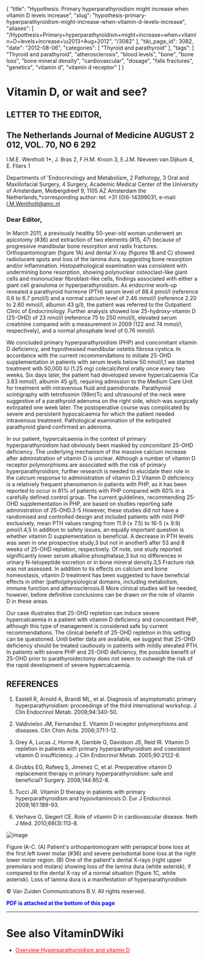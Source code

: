 {
    "title": "Hypothesis: Primary hyperparathyroidism might increase when vitamin D levels increase",
    "slug": "hypothesis-primary-hyperparathyroidism-might-increase-when-vitamin-d-levels-increase",
    "aliases": [
        "/Hypothesis+Primary+hyperparathyroidism+might+increase+when+vitamin+D+levels+increase+\u2013+Aug+2012",
        "/3082"
    ],
    "tiki_page_id": 3082,
    "date": "2012-08-06",
    "categories": [
        "Thyroid and parathyroid"
    ],
    "tags": [
        "Thyroid and parathyroid",
        "atherosclerosis",
        "blood levels",
        "bone",
        "bone loss",
        "bone mineral density",
        "cardiovascular",
        "dosage",
        "falls fractures",
        "genetics",
        "vitamin d",
        "vitamin d receptor"
    ]
}


# Vitamin D, or wait and see?

## LETTER TO THE EDITOR,

## The Netherlands Journal of Medicine AUGUST 2 012, VOL. 70, NO 6 292

I.M.E. Wentholt 1*, J. Bras 2, F.H.M. Kroon 3, E.J.M. Nieveen van Dijkum 4, E. Fliers 1

Departments of 'Endocrinology and Metabolism, 2 Pathology, 3 Oral and Maxillofacial Surgery, 4 Surgery, Academic Medical Center of the University of Amsterdam, Meibergdreef 9, 1105 AZ Amsterdam the Netherlands,*corresponding author: tel: +31 (0)6-14399031, e-mail: I.M.Wentholt@amc.nl

### Dear Editor,

In March 2011, a previously healthy 50-year-old woman underwent an apicotomy (#36) and extraction of two elements (#15, 47) because of progressive mandibular bone resorption and radix fractures. Orthopantomogram (figure 1A) and dental X-ray (figures 1B and C) showed radiolucent spots and loss of the lamina dura, suggesting bone resorption and/or inflammation. Histopathological examination was consistent with undermining bone resorption, showing polynuclear osteoclast-like giant cells and mononuclear fibroblast-like cells, findings associated with either a giant cell granuloma or hyperparathyroidism. As endocrine work-up revealed a parathyroid hormone (PTH) serum level of 88.4 pmol/l (reference 0.6 to 6.7 pmol/l) and a normal calcium level of 2.46 mmol/l (reference 2.20 to 2.60 mmol/l, albumin 43 g/l), the patient was referred to the Outpatient Clinic of Endocrinology. Further analysis showed low 25-hydroxy-vitamin D (25-OHD) of 23 nmol/l (reference 75 to 250 nmol/l), elevated serum creatinine compared with a measurement in 2009 (122 and 74 mmol/l, respectively), and a normal phosphate level of 0.76 mmol/l. 

We concluded primary hyperparathyroidism (PHP) and concomitant vitamin D deficiency, and hypothesised mandibular osteitis fibrosa cystica. In accordance with the current recommendations to initiate 25-OHD supplementation in patients with serum levels below 50 nmol/l,1 we started treatment with 50,000 IU (1.25 mg) colecalciferol orally once every two weeks. Six days later, the patient had developed severe hypercalcaemia (Ca 3.83 mmol/l, albumin 45 g/l), requiring admission to the Medium Care Unit for treatment with intravenous fluid and pamidronate. Parathyroid scintigraphy with tetrofosmin (99m)Tc and ultrasound of the neck were suggestive of a parathyroid adenoma on the right side, which was surgically extirpated one week later. The postoperative course was complicated by severe and persistent hypocalcaemia for which the patient needed intravenous treatment. Pathological examination of the extirpated parathyroid gland confirmed an adenoma.

In our patient, hypercalcaemia in the context of primary hyperparathyroidism had obviously been masked by concomitant 25-OHD deficiency. The underlying mechanism of the massive calcium increase after administration of vitamin D is unclear. Although a number of vitamin D receptor polymorphisms are associated with the risk of primary hyperparathyroidism, further research is needed to elucidate their role in the calcium response to administration of vitamin D.2 Vitamin D deficiency is a relatively frequent phenomenon in patients with PHP, as it has been reported to occur in 81% of patients with PHP compared with 60% in a carefully defined control group. The current guidelines, recommending 25-OHD supplementation in PHP, are based on studies reporting safe administration of 25-OHD.3-5 However, these studies did not have a randomised and controlled design and included patients with mild PHP exclusively, mean PTH values ranging from 11.9 (± 7.5) to 16-5 (± 9.9) pmol/l.4,5 In addition to safety issues, an equally important question is whether vitamin D supplementation is beneficial. A decrease in PTH levels was seen in one prospective study,3 but not in another5 after 53 and 8 weeks of 25-OHD repletion, respectively. Of note, one study reported significantly lower serum alkaline phosphatase,3 but no differences in urinary N-telopeptide excretion or in bone mineral density.3,5 Fracture risk was not assessed. In addition to its effects on calcium and bone homeostasis, vitamin D treatment has been suggested to have beneficial effects in other (patho)physiological domains, including metabolism, immune function and atherosclerosis.6 More clinical studies will be needed, however, before definitive conclusions can be drawn on the role of vitamin D in these areas.

Our case illustrates that 25-OHD repletion can induce severe hypercalcaemia in a patient with vitamin D deficiency and concomitant PHP, although this type of management is considered safe by current recommendations. The clinical benefit of 25-OHD repletion in this setting can be questioned. Until better data are available, we suggest that 25-OHD deficiency should be treated cautiously in patients with mildly elevated PTH. In patients with severe PHP and 25-OHD deficiency, the possible benefit of 25-OHD prior to parathyroidectomy does not seem to outweigh the risk of the rapid development of severe hypercalcaemia.

## REFERENCES

1. Eastell R, Arnold A, Brandi ML, et al. Diagnosis of asymptomatic primary hyperparathyroidism: proceedings of the third international workshop. J Clin Endocrinol Metab. 2009;94:340-50.

2. Valdivielso JM, Fernandez E. Vitamin D receptor polymorphisms and diseases. Clin Chim Acta. 2006;371:1-12.

3. Grey A, Lucas J, Horne A, Gamble G, Davidson JS, Reid IR. Vitamin D repletion in patients with primary hyperparathyroidism and coexistent vitamin D insufficiency. J Clin Endocrinol Metab. 2005;90:2122-6.

4. Grubbs EG, Rafeeq S, Jimenez C, et al. Preoperative vitamin D replacement therapy in primary hyperparathyroidism: safe and beneficial? Surgery. 2008;144:852-8.

5. Tucci JR. Vitamin D therapy in patients with primary hyperparathyroidism and hypovitaminosis D. Eur J Endocrinol. 2009;161:189-93.

6. Verhave G, Siegert CE. Role of vitamin D in cardiovascular disease. Neth J Med. 2010;68(3):113-8.

<img src="https://d378j1rmrlek7x.cloudfront.net/attachments/jpeg/php.jpg" alt="image">

Figure lA-C. (A) Patient's orthopantomogram with periapical bone loss at the first left lower molar (#36) and severe periodontal bone loss at the right lower molar region. (B) One of the patient's dental X-rays (right upper premolars and molars) showing loss of the lamina dura (white asterisk), if compared to the dental X-ray of a normal situation (figure 1C, white asterisk). Loss of lamina dura is a manifestation of hyperparathyroidism

© Van Zuiden Communications B.V. All rights reserved.

 **<span style="color:#00F;">PDF is attached at the bottom of this page</span>** 

- - - - - - - - - - - - - - - - - - 

# See also VitaminDWiki

* <a href="/posts/overview-hyperparathyroidism-and-vitamin-d" style="color: red; text-decoration: underline;" title="This link has an unknown page_id: 956">Overview Hyperparathyroidism and vitamin D</a>